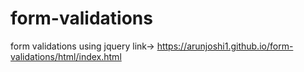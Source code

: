 # form-validations
form validations using jquery
link-> https://arunjoshi1.github.io/form-validations/html/index.html
